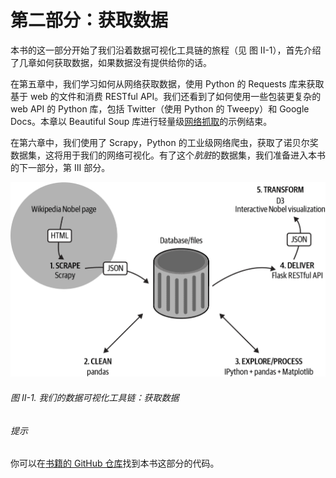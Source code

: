 # 第二部分：获取数据

本书的这一部分开始了我们沿着数据可视化工具链的旅程（见 图 II-1），首先介绍了几章如何获取数据，如果数据没有提供给你的话。

在第五章中，我们学习如何从网络获取数据，使用 Python 的 Requests 库来获取基于 web 的文件和消费 RESTful API。我们还看到了如何使用一些包装更复杂的 web API 的 Python 库，包括 Twitter（使用 Python 的 Tweepy）和 Google Docs。本章以 Beautiful Soup 库进行轻量级[网络抓取](https://oreil.ly/fjBEA)的示例结束。

在第六章中，我们使用了 Scrapy，Python 的工业级网络爬虫，获取了诺贝尔奖数据集，这将用于我们的网络可视化。有了这个*肮脏*的数据集，我们准备进入本书的下一部分，第 III 部分。

![dpj2 p223](img/dpj2_p223.png)

###### 图 II-1\. 我们的数据可视化工具链：获取数据

###### 提示

你可以在[书籍的 GitHub 仓库](https://github.com/Kyrand/dataviz-with-python-and-js-ed-2)找到本书这部分的代码。
